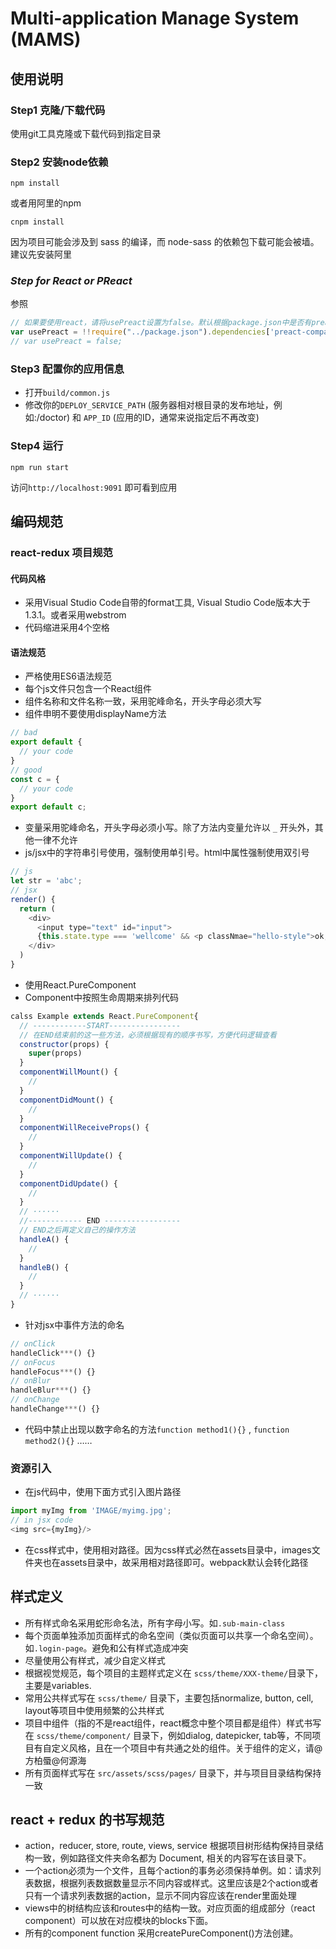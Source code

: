 # Multi-application Manage System (MAMS)

## 使用说明

### Step1 克隆/下载代码
使用git工具克隆或下载代码到指定目录

### Step2 安装node依赖
``` shell
npm install
```
或者用阿里的npm
``` shell
cnpm install
```
因为项目可能会涉及到 sass 的编译，而 node-sass 的依赖包下载可能会被墙。建议先安装阿里
### *Step for React or PReact*
参照

``` javascript
// 如果要使用react，请将usePreact设置为false。默认根据package.json中是否有preact-compat进行判断
var usePreact = !!require("../package.json").dependencies['preact-compat'];
// var usePreact = false;
```

### Step3 配置你的应用信息
* 打开```build/common.js```
* 修改你的```DEPLOY_SERVICE_PATH``` (服务器相对根目录的发布地址，例如:/doctor) 和 ```APP_ID``` (应用的ID，通常来说指定后不再改变)

### Step4 运行
``` shell
npm run start
```
访问```http://localhost:9091``` 即可看到应用

## 编码规范

### react-redux 项目规范

#### 代码风格

* 采用Visual Studio Code自带的format工具, Visual Studio Code版本大于1.3.1。或者采用webstrom
* 代码缩进采用4个空格

#### 语法规范

* 严格使用ES6语法规范
* 每个js文件只包含一个React组件
* 组件名称和文件名称一致，采用驼峰命名，开头字母必须大写
* 组件申明不要使用displayName方法
``` javascript
// bad
export default {
  // your code
}
// good
const c = {
  // your code
}
export default c;
```

* 变量采用驼峰命名，开头字母必须小写。除了方法内变量允许以 ```_``` 开头外，其他一律不允许
* js/jsx中的字符串引号使用，强制使用单引号。html中属性强制使用双引号
``` javascript
// js
let str = 'abc';
// jsx
render() {
  return (
    <div>
      <input type="text" id="input">
      {this.state.type === 'wellcome' && <p classNmae="hello-style">ok, wellcome</p>}
    </div>
  )
}
```

* 使用React.PureComponent
* Component中按照生命周期来排列代码
``` javascript
calss Example extends React.PureComponent{
  // ------------START----------------
  // 在END结束前的这一些方法，必须根据现有的顺序书写，方便代码逻辑查看
  constructor(props) {
    super(props)
  }
  componentWillMount() {
    // 
  }
  componentDidMount() {
    //
  }
  componentWillReceiveProps() {
    //
  }
  componentWillUpdate() {
    //
  }
  componentDidUpdate() {
    //
  }
  // ······
  //------------ END -----------------
  // END之后再定义自己的操作方法
  handleA() {
    //
  }
  handleB() {
    //
  }
  // ······
}
```

* 针对jsx中事件方法的命名
``` javascript
// onClick
handleClick***() {}
// onFocus
handleFocus***() {}
// onBlur
handleBlur***() {}
// onChange
handleChange***() {}
```

* 代码中禁止出现以数字命名的方法```function method1(){}``` , ```function method2(){}``` ……

### 资源引入
* 在js代码中，使用下面方式引入图片路径
``` javascript
import myImg from 'IMAGE/myimg.jpg';
// in jsx code
<img src={myImg}/>
```

* 在css样式中，使用相对路径。因为css样式必然在assets目录中，images文件夹也在assets目录中，故采用相对路径即可。webpack默认会转化路径

## 样式定义
* 所有样式命名采用蛇形命名法，所有字母小写。如```.sub-main-class```
* 每个页面单独添加页面样式的命名空间（类似页面可以共享一个命名空间）。如```.login-page```。避免和公有样式造成冲突
* 尽量使用公有样式，减少自定义样式
* 根据视觉规范，每个项目的主题样式定义在 ```scss/theme/XXX-theme/```目录下，主要是variables.
* 常用公共样式写在 ```scss/theme/``` 目录下，主要包括normalize, button, cell, layout等项目中使用频繁的公共样式
* 项目中组件（指的不是react组件，react概念中整个项目都是组件）样式书写在 ```scss/theme/component/``` 目录下，例如dialog, datepicker, tab等，不同项目有自定义风格，且在一个项目中有共通之处的组件。关于组件的定义，请@方柏蜃@何源海
* 所有页面样式写在 ```src/assets/scss/pages/``` 目录下，并与项目目录结构保持一致

## react + redux 的书写规范
* action，reducer, store, route, views, service 根据项目树形结构保持目录结构一致，例如路径文件夹命名都为 Document, 相关的内容写在该目录下。
* 一个action必须为一个文件，且每个action的事务必须保持单例。如：请求列表数据，根据列表数据数量显示不同内容或样式。这里应该是2个action或者只有一个请求列表数据的action，显示不同内容应该在render里面处理
* views中的树结构应该和routes中的结构一致。对应页面的组成部分（react component）可以放在对应模块的blocks下面。
* 所有的component function 采用createPureComponent()方法创建。

